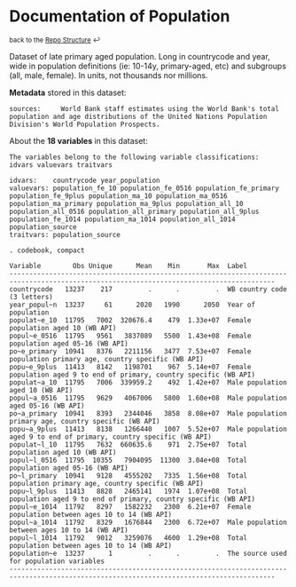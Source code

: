 
Documentation of Population
=====================================================================

<sup>back to the [Repo Structure](https://github.com/worldbank/LearningPoverty/blob/master/00_documentation/002_repo_structure/Repo_Structure.md) :leftwards_arrow_with_hook:</sup>

Dataset of late primary aged population. Long in countrycode and year, wide in population definitions (ie: 10-14y, primary-aged, etc) and subgroups (all, male, female). In units, not thousands nor millions.

**Metadata** stored in this dataset:

~~~~
sources:     World Bank staff estimates using the World Bank's total population and age distributions of the United Nations Population Division's World Population Prospects.
~~~~


About the **18 variables** in this dataset:

~~~~
The variables belong to the following variable classifications:
idvars valuevars traitvars

idvars:    countrycode year_population
valuevars: population_fe_10 population_fe_0516 population_fe_primary population_fe_9plus population_ma_10 population_ma_0516 population_ma_primary population_ma_9plus population_all_10 population_all_0516 population_all_primary population_all_9plus population_fe_1014 population_ma_1014 population_all_1014 population_source
traitvars: population_source

. codebook, compact

Variable        Obs Unique      Mean    Min       Max  Label
-----------------------------------------------------------------------------------------------------------------------------------------
countrycode   13237    217         .      .         .  WB country code (3 letters)
year_popul~n  13237     61      2020   1990      2050  Year of population
populat~e_10  11795   7002  320676.4    479  1.33e+07  Female population aged 10 (WB API)
popul~e_0516  11795   9561   3837089   5500  1.43e+08  Female population aged 05-16 (WB API)
po~e_primary  10941   8376   2211156   3477  7.53e+07  Female population primary age, country specific (WB API)
popu~e_9plus  11413   8142   1198701    967  5.14e+07  Female population aged 9 to end of primary, country specific (WB API)
populat~a_10  11795   7006  339959.2    492  1.42e+07  Male population aged 10 (WB API)
popul~a_0516  11795   9629   4067006   5800  1.60e+08  Male population aged 05-16 (WB API)
po~a_primary  10941   8393   2344046   3858  8.08e+07  Male population primary age, country specific (WB API)
popu~a_9plus  11413   8138   1266440   1007  5.52e+07  Male population aged 9 to end of primary, country specific (WB API)
populat~l_10  11795   7632  660635.6    971  2.75e+07  Total population aged 10 (WB API)
popul~l_0516  11795  10355   7904095  11300  3.04e+08  Total population aged 05-16 (WB API)
po~l_primary  10941   9128   4555202   7335  1.56e+08  Total population primary age, country specific (WB API)
popu~l_9plus  11413   8828   2465141   1974  1.07e+08  Total population aged 9 to end of primary, country specific (WB API)
popul~e_1014  11792   8297   1582232   2300  6.21e+07  Female population between ages 10 to 14 (WB API)
popul~a_1014  11792   8329   1676844   2300  6.72e+07  Male population between ages 10 to 14 (WB API)
popul~l_1014  11792   9012   3259076   4600  1.29e+08  Total population between ages 10 to 14 (WB API)
population~e  13237      1         .      .         .  The source used for population variables
-----------------------------------------------------------------------------------------------------------------------------------------


~~~~
